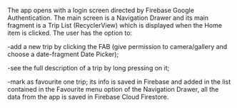 The app opens with a login screen directed by Firebase Google Authentication. 
The main screen is a Navigation Drawer and its main fragment is a Trip List (RecyclerView) which is displayed when the Home item is clicked. The user has the option to:

-add a new trip by clicking the FAB (give permission to camera/gallery and choose a date-fragment Date Picker);

-see the full description of a trip by long pressing on it;

-mark as favourite one trip; its info is saved in Firebase and added in the list contained in the Favourite menu option of the Navigation Drawer, all the data from the app is saved in Firebase Cloud Firestore.
